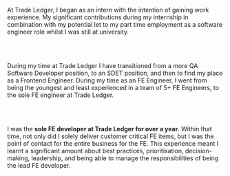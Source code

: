 At Trade Ledger, I began as an intern with the intention of gaining work experience. My significant contributions during my internship in combination with my potential let to my part time employment as a software engineer role whilst I was still at university.  
&nbsp;

&nbsp;

During my time at Trade Ledger I have transitioned from a more QA Software Developer position, to an SDET position, and then to find my place as a Frontend Engineer. During my time as an FE Engineer, I went from being the youngest and least experienced in a team of 5+ FE Engineers, to the sole FE engineer at Trade Ledger.  
&nbsp;

&nbsp;

I was the **sole FE developer at Trade Ledger for over a year**. Within that time, not only did I solely deliver customer critical FE items, but I was the point of contact for the entire business for the FE. This experience meant I learnt a significant amount about best practices, prioritisation, decision-making, leadership, and being able to manage the responsibilities of being the lead FE developer.
